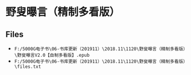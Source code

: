 # 野叟曝言（精制多看版）

## Files

- `F:/5000G电子书\06-书库更新（201911）\2018.11\1120\野叟曝言（精制多看版）\野叟曝言V2.0【自制多看版】.epub`
- `F:/5000G电子书\06-书库更新（201911）\2018.11\1120\野叟曝言（精制多看版）\files.txt`
